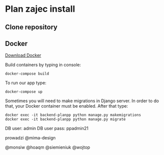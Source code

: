 # Plan zajec install

## Clone repository
## Docker
[Download Docker](https://www.docker.com/get-started)

Build containers by typing in console:
```console
docker-compose build
```

To run our app type:
```console
docker-compose up
```

Sometimes you will need to make migrations in Django server.
In order to do that, your Docker container must be enabled. After that type:
```console
docker exec -it backend-planpp python manage.py makemigrations
docker exec -it backend-planpp python manage.py migrate
```

DB user: admin
DB user pass: ppadmin21


prowadzi @mima-design

@monsiw
@hoaqm
@siemieniuk
@wojtop
